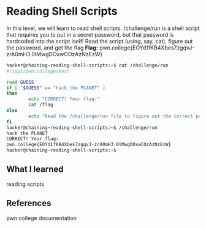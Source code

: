 # Reading Shell Scripts
In this level, we will learn to read shell scripts. /challenge/run is a shell script that requires you to put in a secret password, but that password is hardcoded into the script iself! Read the script (using, say, cat), figure out the password, and get the flag
**Flag:**  pwn.college{EOYd1fKB4Xbes7zgqvJ-zrA0mH3.0lMwgDOxwCOzAzNzEzW}

    



```bash
hacker@chaining~reading-shell-scripts:~$ cat /challenge/run
#!/opt/pwn.college/bash

read GUESS
if [ "$GUESS" == "hack the PLANET" ]
then
        echo "CORRECT! Your flag:"
        cat /flag
else
        echo "Read the /challenge/run file to figure out the correct password!"
fi
hacker@chaining~reading-shell-scripts:~$ /challenge/run
hack the PLANET
CORRECT! Your flag:
pwn.college{EOYd1fKB4Xbes7zgqvJ-zrA0mH3.0lMwgDOxwCOzAzNzEzW}
hacker@chaining~reading-shell-scripts:~$ 
```

## What I learned
reading scripts
## References 
pwn college documentation
